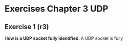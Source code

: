 ```table-of-contents
```
# Exercises Chapter 3 UDP
## Exercise 1 (r3)
**How is a UDP socket fully identified**:
A UDP socket is fully 